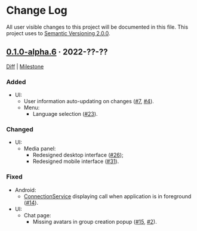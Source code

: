 Change Log
==========

All user visible changes to this project will be documented in this file. This project uses to [Semantic Versioning 2.0.0].




## [0.1.0-alpha.6] · 2022-??-??
[0.1.0-alpha.6]: /../../tree/v0.1.0-alpha.6

[Diff](/../../compare/3aa35d5bf8ba9728f54db7bf4e21425711097cda...v0.1.0-alpha.6) | [Milestone](/../../milestone/1)

### Added

- UI:
    - User information auto-updating on changes ([#7], [#4]).
    - Menu:
        - Language selection ([#23]).

### Changed

- UI:
    - Media panel:
        - Redesigned desktop interface ([#26]);
        - Redesigned mobile interface ([#31]).

### Fixed

- Android:
    - [ConnectionService] displaying call when application is in foreground ([#14]).
- UI:
    - Chat page:
        - Missing avatars in group creation popup ([#15], [#2]).

[#2]: /../../issues/2
[#4]: /../../issues/4
[#7]: /../../pull/7
[#14]: /../../pull/14
[#15]: /../../pull/15
[#23]: /../../pull/23
[#26]: /../../pull/26
[#31]: /../../pull/31




[ConnectionService]: https://developer.android.com/reference/android/telecom/ConnectionService
[Semantic Versioning 2.0.0]: https://semver.org
